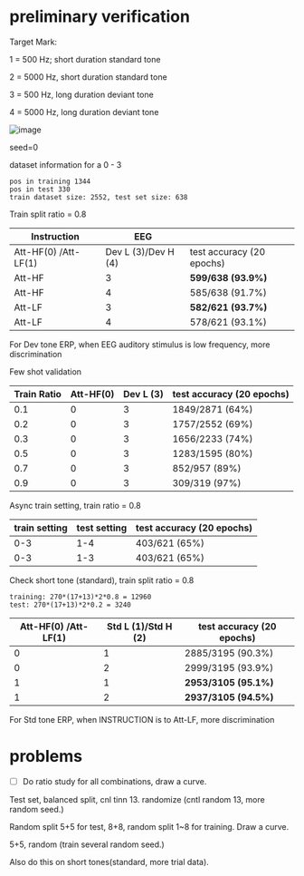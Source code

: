 # preliminary verification

Target Mark:

1 = 500 Hz; short duration standard tone

2 = 5000 Hz, short duration standard tone

3 = 500 Hz, long duration deviant tone

4 = 5000 Hz, long duration deviant tone

![image](https://github.com/NIRVANALAN/EEG-Tinnitus-ML/assets/63215082/6832562d-8ae3-4cce-b67b-6aef286e21d1)

seed=0

dataset information for a 0 - 3
```
pos in training 1344                                                                                                
pos in test 330                                           
train dataset size: 2552, test set size: 638                                                                        
```

Train split ratio = 0.8

| Instruction          | EEG                 |                           |
| -------------------- | --------------------- | ------------------------- |
| Att-HF(0) /Att-LF(1) | Dev L (3)/Dev H (4) | test accuracy (20 epochs) |
| Att-HF                    | 3                     | **599/638 (93.9%)**         |
| Att-HF                    | 4                     | 585/638 (91.7%)             |
| Att-LF                    | 3                     | **582/621 (93.7%)**         |
| Att-LF                    | 4                     | 578/621 (93.1%)             |

For Dev tone ERP, when EEG auditory stimulus is low frequency, more discrimination

Few shot validation

| Train Ratio | Att-HF(0) | Dev L (3) | test accuracy (20 epochs) |
| ----------- | --------- | ---------- | ------------------------- |
| 0.1         | 0         | 3          | 1849/2871 (64%)           |
| 0.2         | 0         | 3          | 1757/2552 (69%)           |
| 0.3         | 0         | 3          | 1656/2233 (74%)           |
| 0.5         | 0         | 3          | 1283/1595 (80%)           |
| 0.7         | 0         | 3          | 852/957 (89%)             |
| 0.9         | 0         | 3          | 309/319 (97%)             |


Async train setting, train ratio  = 0.8

| train setting | test setting | test accuracy (20 epochs) |
| ------------- | ------------ | ------------------------- |
| 0-3           | 1-4          | 403/621 (65%)             |
| 0-3           | 1-3          | 403/621 (65%)             |


Check short tone (standard), train split ratio = 0.8

```
training: 270*(17+13)*2*0.8 = 12960
test: 270*(17+13)*2*0.2 = 3240
```

| Att-HF(0) /Att-LF(1) | Std L (1)/Std H (2) | test accuracy (20 epochs) |
| -------------------- | --------------------- | ------------------------- |
| 0                    | 1                     | 2885/3195 (90.3%)           |
| 0                    | 2                     | 2999/3195 (93.9%)           |
| 1                    | 1                     | **2953/3105 (95.1%)**       |
| 1                    | 2                     | **2937/3105 (94.5%)**       |

For Std tone ERP, when INSTRUCTION is to Att-LF, more discrimination

# problems

- [ ] Do ratio study for all combinations, draw a curve.

Test set, balanced split, cnl tinn 13. randomize (cntl random 13, more random seed.)

Random split 5+5 for test, 8+8, random split 1~8 for training. Draw a curve.

5+5, random (train several random seed.)

Also do this on short tones(standard, more trial data).
